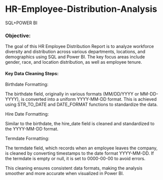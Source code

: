 # HR-Employee-Distribution-Analysis
SQL+POWER BI

### Objective: 
The goal of this HR Employee Distribution Report is to analyze workforce diversity and distribution across various departments, locations, and demographics using SQL and Power BI.
The key focus areas include gender, race, and location distribution, as well as employee tenure.

#### Key Data Cleaning Steps:

Birthdate Formatting:

The birthdate field, originally in various formats (MM/DD/YYYY or MM-DD-YYYY), is converted into a uniform YYYY-MM-DD format.
This is achieved using STR_TO_DATE and DATE_FORMAT functions to standardize the data.

Hire Date Formatting:

Similar to the birthdate, the hire_date field is cleaned and standardized to the YYYY-MM-DD format.

Termdate Formatting:

The termdate field, which records when an employee leaves the company, is cleaned by converting timestamps to the date format YYYY-MM-DD.
If the termdate is empty or null, it is set to 0000-00-00 to avoid errors.



This cleaning ensures consistent data formats, making the analysis smoother and more accurate when visualized in Power BI.


